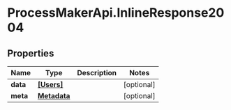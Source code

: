 # ProcessMakerApi.InlineResponse2004

## Properties

Name | Type | Description | Notes
------------ | ------------- | ------------- | -------------
**data** | [**[Users]**](Users.md) |  | [optional] 
**meta** | [**Metadata**](Metadata.md) |  | [optional] 


